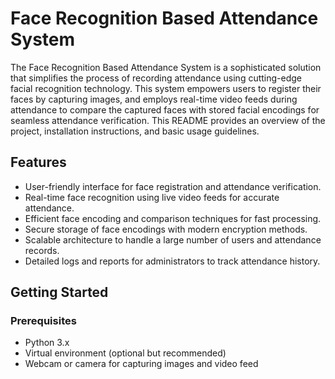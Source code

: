 # Face Recognition Based Attendance System

The Face Recognition Based Attendance System is a sophisticated solution that simplifies the process of recording attendance using cutting-edge facial recognition technology. This system empowers users to register their faces by capturing images, and employs real-time video feeds during attendance to compare the captured faces with stored facial encodings for seamless attendance verification. This README provides an overview of the project, installation instructions, and basic usage guidelines.

## Features

- User-friendly interface for face registration and attendance verification.
- Real-time face recognition using live video feeds for accurate attendance.
- Efficient face encoding and comparison techniques for fast processing.
- Secure storage of face encodings with modern encryption methods.
- Scalable architecture to handle a large number of users and attendance records.
- Detailed logs and reports for administrators to track attendance history.

## Getting Started

### Prerequisites

- Python 3.x
- Virtual environment (optional but recommended)
- Webcam or camera for capturing images and video feed
